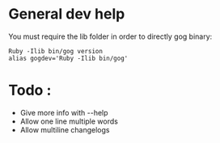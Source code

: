 # General dev help
You must require the lib folder in order to directly gog binary:

```
Ruby -Ilib bin/gog version
alias gogdev='Ruby -Ilib bin/gog'

```

# Todo :

- Give more info with --help
- Allow one line multiple words
- Allow multiline changelogs